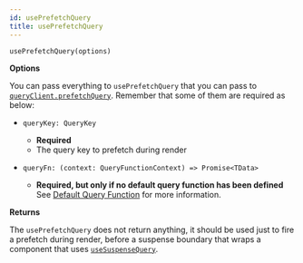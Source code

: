 ```yaml
---
id: usePrefetchQuery
title: usePrefetchQuery
---
```


```tsx
usePrefetchQuery(options)
```

**Options**

You can pass everything to `usePrefetchQuery` that you can pass to [`queryClient.prefetchQuery`](../../../reference/QueryClient#queryclientprefetchquery). Remember that some of them are required as below:

- `queryKey: QueryKey`

  - **Required**
  - The query key to prefetch during render

- `queryFn: (context: QueryFunctionContext) => Promise<TData>`
  - **Required, but only if no default query function has been defined** See [Default Query Function](../guides/default-query-function) for more information.

**Returns**

The `usePrefetchQuery` does not return anything, it should be used just to fire a prefetch during render, before a suspense boundary that wraps a component that uses [`useSuspenseQuery`](./useSuspenseQuery).
